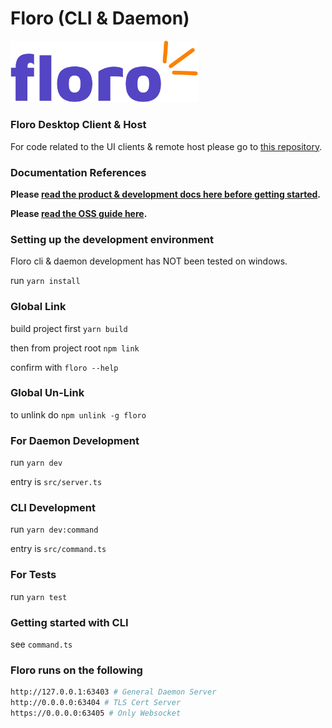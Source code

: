 # Floro (CLI & Daemon)

<img width="300" src="./docs/images/floro_blink_text.png">

### Floro Desktop Client & Host

For code related to the UI clients & remote host please go to <a href="https://github.com/florophore/floro-mono">this repository</a>.

### Documentation References
<b>Please <a href="https://floro.io/docs">read the product & development docs here before getting started</a>.</b>

<b>Please <a href="https://floro.io/oss">read the OSS guide here</a>.</b>

### Setting up the development environment

Floro cli & daemon development has NOT been tested on windows.

run `yarn install`

### Global Link

build project first `yarn build`

then from project root `npm link`

confirm with `floro --help`

### Global Un-Link

to unlink do `npm unlink -g floro`

### For Daemon Development

run `yarn dev`

entry is `src/server.ts`

### CLI Development

run `yarn dev:command`

entry is `src/command.ts`

### For Tests

run `yarn test`


### Getting started with CLI

see `command.ts`

### Floro runs on the following
```bash
http://127.0.0.1:63403 # General Daemon Server
http://0.0.0.0:63404 # TLS Cert Server
https://0.0.0.0:63405 # Only Websocket

```